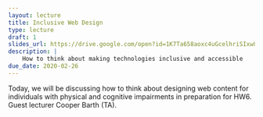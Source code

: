 ```yaml
---
layout: lecture
title: Inclusive Web Design
type: lecture
draft: 1
slides_url: https://drive.google.com/open?id=1K7Ta658aoxc4uGcelhriSIxw8wFbU5QJzMTEuCOc4mE
description: |
    How to think about making technologies inclusive and accessible
due_date: 2020-02-26
---
```


Today, we will be discussing how to think about designing web content for individuals with physical and cognitive impairments in preparation for HW6. Guest lecturer Cooper Barth (TA).
